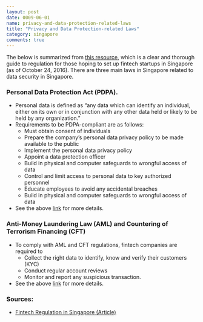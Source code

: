 ```yaml
---
layout: post
date: 0009-06-01
name: privacy-and-data-protection-related-laws
title: "Privacy and Data Protection-related Laws"
category: singapore
comments: true
---
```


The below is summarized from [this resource](http://learn.asialawnetwork.com/2016/10/24/fintech-regulations-in-singapore-what-you-need-to-know-simplified/), which is a clear and thorough guide to regulation for those hoping to set up fintech startups in Singapore (as of October 24, 2016).
There are three main laws in Singapore related to data security in Singapore.

### Personal Data Protection Act (PDPA). 
   * Personal data is defined as “any data which can identify an individual, either on its own or in conjunction with any other data held or likely to be held by any organization.” 
   * Requirements to be PDPA-compliant are as follows: 
      * Must obtain consent of individuals 
      * Prepare the company’s personal data privacy policy to be made available to the public 
      * Implement the personal data privacy policy 
      * Appoint a data protection officer 
      * Build in physical and computer safeguards to wrongful access of data 
      * Control and limit access to personal data to key authorized personnel 
      * Educate employees to avoid any accidental breaches 
      * Build in physical and computer safeguards to wrongful access of data 
   * See the above [link](http://learn.asialawnetwork.com/2016/10/24/fintech-regulations-in-singapore-what-you-need-to-know-simplified/) for more details. 

### Anti-Money Laundering Law (AML) and Countering of Terrorism Financing (CFT)
   * To comply with AML and CFT regulations, fintech companies are required to 
      * Collect the right data to identify, know and verify their customers (KYC) 
      * Conduct regular account reviews 
      * Monitor and report any suspicious transaction. 
   * See the above [link](http://learn.asialawnetwork.com/2016/10/24/fintech-regulations-in-singapore-what-you-need-to-know-simplified/) for more details.

### Sources:
   * [Fintech Regulation in Singapore (Article)](http://learn.asialawnetwork.com/2016/10/24/fintech-regulations-in-singapore-what-you-need-to-know-simplified/) 
